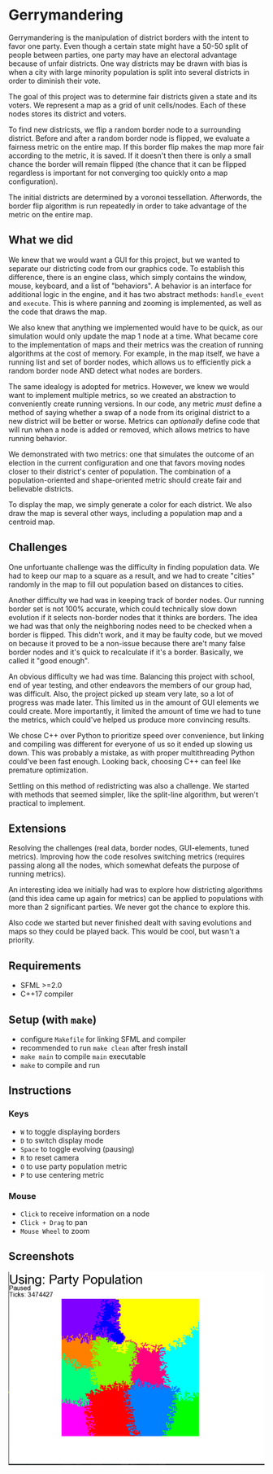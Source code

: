 # Gerrymandering

Gerrymandering is the manipulation of district borders with the intent to favor one party. Even though a certain state might have a 50-50 split of people between parties, one party may have an electoral advantage because of unfair districts. One way districts may be drawn with bias is when a city with large minority population is split into several districts in order to diminish their vote.

The goal of this project was to determine fair districts given a state and its voters. We represent a map as a grid of unit cells/nodes. Each of these nodes stores its district and voters.

To find new districsts, we flip a random border node to a surrounding district. Before and after a random border node is flipped, we evaluate a fairness metric on the entire map. If this border flip makes the map more fair according to the metric, it is saved. If it doesn't then there is only a small chance the border will remain flipped (the chance that it can be flipped regardless is important for not converging too quickly onto a map configuration).

The initial districts are determined by a voronoi tessellation. Afterwords, the border flip algorithm is run repeatedly in order to take advantage of the metric on the entire map.

## What we did

We knew that we would want a GUI for this project, but we wanted to separate our districting code from our graphics code. To establish this difference, there is an engine class, which simply contains the window, mouse, keyboard, and a list of "behaviors". A behavior is an interface for additional logic in the engine, and it has two abstract methods: `handle_event` and `execute`. This is where panning and zooming is implemented, as well as the code that draws the map.

We also knew that anything we implemented would have to be quick, as our simulation would only update the map 1 node at a time. What became core to the implementation of maps and their metrics was the creation of running algorithms at the cost of memory. For example, in the map itself, we have a running list and set of border nodes, which allows us to efficiently pick a random border node AND detect what nodes are borders.

The same idealogy is adopted for metrics. However, we knew we would want to implement multiple metrics, so we created an abstraction to conveniently create running versions. In our code, any metric *must* define a method of saying whether a swap of a node from its original district to a new district will be better or worse. Metrics can *optionally* define code that will run when a node is added or removed, which allows metrics to have running behavior.

We demonstrated with two metrics: one that simulates the outcome of an election in the current configuration and one that favors moving nodes closer to their district's center of population. The combination of a population-oriented and shape-oriented metric should create fair and believable districts.

To display the map, we simply generate a color for each district. We also draw the map is several other ways, including a population map and a centroid map.

## Challenges

One unfortuante challenge was the difficulty in finding population data. We had to keep our map to a square as a result, and we had to create "cities" randomly in the map to fill out population based on distances to cities.

Another difficulty we had was in keeping track of border nodes. Our running border set is not 100% accurate, which could technically slow down evolution if it selects non-border nodes that it thinks are borders. The idea we had was that only the neighboring nodes need to be checked when a border is flipped. This didn't work, and it may be faulty code, but we moved on because it proved to be a non-issue because there are't many false border nodes and it's quick to recalculate if it's a border. Basically, we called it "good enough".

An obvious difficulty we had was time. Balancing this project with school, end of year testing, and other endeavors the members of our group had, was difficult. Also, the project picked up steam very late, so a lot of progress was made later. This limited us in the amount of GUI elements we could create. More importantly, it limited the amount of time we had to tune the metrics, which could've helped us produce more convincing results.

We chose C++ over Python to prioritize speed over convenience, but linking and compiling was different for everyone of us so it ended up slowing us down. This was probably a mistake, as with proper multithreading Python could've been fast enough. Looking back, choosing C++ can feel like premature optimization.

Settling on this method of redistricting was also a challenge. We started with methods that seemed simpler, like the split-line algorithm, but weren't practical to implement.

## Extensions

Resolving the challenges (real data, border nodes, GUI-elements, tuned metrics). Improving how the code resolves switching metrics (requires passing along all the nodes, which somewhat defeats the purpose of running metrics).

An interesting idea we initially had was to explore how districting algorithms (and this idea came up again for metrics) can be applied to populations with more than 2 significant parties. We never got the chance to explore this.

Also code we started but never finished dealt with saving evolutions and maps so they could be played back. This would be cool, but wasn't a priority.

## Requirements

* SFML >=2.0
* C++17 compiler

## Setup (with `make`)

* configure `Makefile` for linking SFML and compiler
* recommended to run `make clean` after fresh install
* `make main` to compile `main` executable
* `make` to compile and run

## Instructions

### Keys

* `W` to toggle displaying borders
* `D` to switch display mode
* `Space` to toggle evolving (pausing)
* `R` to reset camera
* `O` to use party population metric
* `P` to use centering metric

### Mouse

* `Click` to receive information on a node
* `Click + Drag` to pan
* `Mouse Wheel` to zoom


## Screenshots

![Program in action](images/screenshot1.png)
